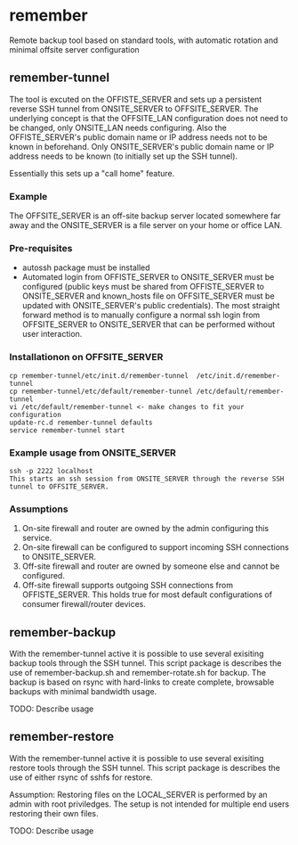 # remember
Remote backup tool based on standard tools, with automatic rotation and minimal offsite server configuration 

## remember-tunnel
The tool is excuted on the OFFISTE_SERVER and sets up a persistent reverse SSH tunnel from ONSITE_SERVER to OFFSITE_SERVER. The underlying concept is that the OFFSITE_LAN configuration does not need to be changed, only ONSITE_LAN needs configuring. Also the OFFISTE_SERVER's public domain name or IP address needs not to be known in beforehand. Only ONSITE_SERVER's public domain name or IP address needs to be known (to initially set up the SSH tunnel).

Essentially this sets up a "call home" feature.

### Example
The OFFSITE_SERVER is an off-site backup server located somewhere far away and the ONSITE_SERVER is a file server on your home or office LAN.

### Pre-requisites
* autossh package must be installed
* Automated login from OFFISTE_SERVER to ONSITE_SERVER must be configured (public keys must be shared from OFFISTE_SERVER to ONSITE_SERVER and known_hosts file on OFFSITE_SERVER must be updated with ONSITE_SERVER's public credentials). The most straight forward method is to manually configure a normal ssh login from OFFSITE_SERVER to ONSITE_SERVER that can be performed without user interaction.  

### Installationon on OFFSITE_SERVER
```
cp remember-tunnel/etc/init.d/remember-tunnel  /etc/init.d/remember-tunnel
cp remember-tunnel/etc/default/remember-tunnel /etc/default/remember-tunnel
vi /etc/default/remember-tunnel <- make changes to fit your configuration
update-rc.d remember-tunnel defaults
service remember-tunnel start
```

### Example usage from ONSITE_SERVER
```
ssh -p 2222 localhost
This starts an ssh session from ONSITE_SERVER through the reverse SSH tunnel to OFFSITE_SERVER.
```

### Assumptions
1. On-site firewall and router are owned by the admin configuring this service.
2. On-site firewall can be configured to support incoming SSH connections to ONSITE_SERVER. 
3. Off-site firewall and router are owned by someone else and cannot be configured.
4. Off-site firewall supports outgoing SSH connections from OFFISTE_SERVER. This holds true for most default configurations of consumer firewall/router devices.

## remember-backup
With the remember-tunnel active it is possible to use several exisiting backup tools through the SSH tunnel. This script package is describes the use of remember-backup.sh and remember-rotate.sh for backup. The backup is based on rsync with hard-links to create complete, browsable backups with minimal bandwidth usage.   

TODO: Describe usage

## remember-restore
With the remember-tunnel active it is possible to use several exisiting restore tools through the SSH tunnel. This script package is describes the use of either rsync of sshfs for restore.

Assumption:
Restoring files on the LOCAL_SERVER is performed by an admin with root priviledges. The setup is not intended for multiple end users restoring their own files.

TODO: Describe usage
